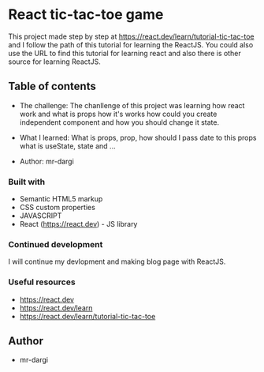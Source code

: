 # React tic-tac-toe game 

This project made step by step at https://react.dev/learn/tutorial-tic-tac-toe and I follow the path of this tutorial for learning the ReactJS. You could also use the URL to find this tutorial for learning react and also there is other source for learning ReactJS.

## Table of contents

  - The challenge: The chanllenge of this project was learning how react work and what is props how it's works how could you create independent component
                    and how you should change it state.
                    
  - What I learned: What is props, prop, how should I pass date to this props what is useState, state and ...
  - Author: mr-dargi

### Built with

- Semantic HTML5 markup
- CSS custom properties
- JAVASCRIPT
- React (https://react.dev)  - JS library


### Continued development

I will continue my devlopment and making blog page with ReactJS.

### Useful resources

- https://react.dev 
- https://react.dev/learn 
- https://react.dev/learn/tutorial-tic-tac-toe


## Author

- mr-dargi
